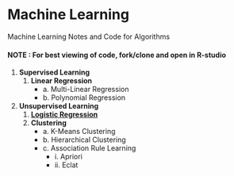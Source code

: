 # Machine Learning
Machine Learning Notes and Code for Algorithms

#### NOTE : For best viewing of code, fork/clone and open in R-studio

1. **Supervised Learning**
    1. **Linear Regression**
        + a. Multi-Linear Regression
        + b. Polynomial Regression
2. **Unsupervised Learning**
    1. [**Logistic Regression**](https://github.com/chetanbommu/MachineLearning/tree/master/2.%20Unsupervised%20Learning/1.%20LogisticRegression)
    2. **Clustering**
        + a. K-Means Clustering
        + b. Hierarchical Clustering
        + c. Association Rule Learning
            + i. Apriori
            + ii. Eclat
